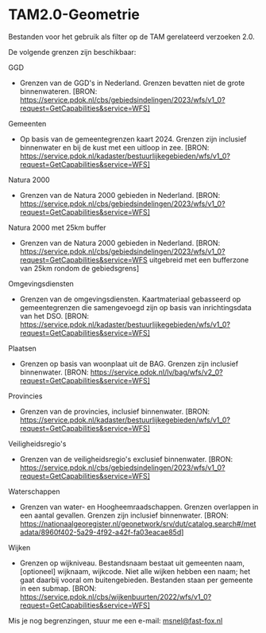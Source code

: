 # TAM2.0-Geometrie
Bestanden voor het gebruik als filter op de TAM gerelateerd verzoeken 2.0. 

De volgende grenzen zijn beschikbaar:

GGD
 - Grenzen van de GGD's in Nederland. Grenzen bevatten niet de grote binnenwateren. [BRON: https://service.pdok.nl/cbs/gebiedsindelingen/2023/wfs/v1_0?request=GetCapabilities&service=WFS]

Gemeenten 
 - Op basis van de gemeentegrenzen kaart 2024. Grenzen zijn inclusief binnenwater en bij de kust met een uitloop in zee. [BRON:  	https://service.pdok.nl/kadaster/bestuurlijkegebieden/wfs/v1_0?request=GetCapabilities&service=WFS]
 
 Natura 2000
 - Grenzen van de Natura 2000 gebieden in Nederland. [BRON: https://service.pdok.nl/cbs/gebiedsindelingen/2023/wfs/v1_0?request=GetCapabilities&service=WFS]
 
 Natura 2000 met 25km buffer
 - Grenzen van de Natura 2000 gebieden in Nederland. [BRON: https://service.pdok.nl/cbs/gebiedsindelingen/2023/wfs/v1_0?request=GetCapabilities&service=WFS uitgebreid met een bufferzone van 25km rondom de gebiedsgrens] 
 
Omgevingsdiensten
- Grenzen van de omgevingsdiensten. Kaartmateriaal gebasseerd op gemeentegrenzen die samengevoegd zijn op basis van inrichtingsdata van het DSO.  [BRON:  	https://service.pdok.nl/kadaster/bestuurlijkegebieden/wfs/v1_0?request=GetCapabilities&service=WFS]

Plaatsen
- Grenzen op basis van woonplaat uit de BAG. Grenzen zijn inclusief binnenwater. [BRON: https://service.pdok.nl/lv/bag/wfs/v2_0?request=GetCapabilities&service=WFS]

Provincies
- Grenzen van de provincies, inclusief binnenwater. [BRON: https://service.pdok.nl/kadaster/bestuurlijkegebieden/wfs/v1_0?request=GetCapabilities&service=WFS]

Veiligheidsregio's
- Grenzen van de veiligheidsregio's exclusief binnenwater. [BRON: https://service.pdok.nl/cbs/gebiedsindelingen/2023/wfs/v1_0?request=GetCapabilities&service=WFS]

Waterschappen
- Grenzen van water- en Hoogheemraadschappen. Grenzen overlappen in een aantal gevallen. Grenzen zijn inclusief binnenwater.  [BRON: https://nationaalgeoregister.nl/geonetwork/srv/dut/catalog.search#/metadata/8960f402-5a29-4f92-a42f-fa03eacae85d] 

Wijken
- Grenzen op wijkniveau. Bestandsnaam bestaat uit gemeenten naam, [optioneel]  wijknaam, wijkcode. Niet alle wijken hebben een naam; het gaat daarbij vooral om buitengebieden. Bestanden staan per gemeente in een submap. [BRON: https://service.pdok.nl/cbs/wijkenbuurten/2022/wfs/v1_0?request=GetCapabilities&service=WFS]

Mis je nog begrenzingen, stuur me een e-mail: msnel@fast-fox.nl
